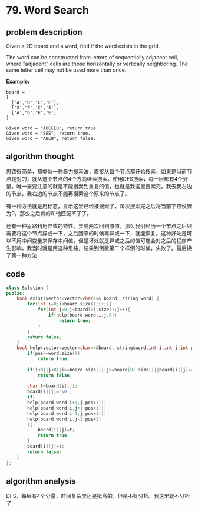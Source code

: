 # 79. Word Search

## problem description

Given a 2D board and a word, find if the word exists in the grid.

The word can be constructed from letters of sequentially adjacent cell, where "adjacent" cells are those horizontally or vertically neighboring. The same letter cell may not be used more than once.

**Example:**

```text
board =
[
  ['A','B','C','E'],
  ['S','F','C','S'],
  ['A','D','E','E']
]

Given word = "ABCCED", return true.
Given word = "SEE", return true.
Given word = "ABCB", return false.
```

## algorithm thought

思路很简单，都类似一种暴力搜索法，直接从每个节点都开始搜索，如果是当前节点是对的，就从这个节点的4个方向继续搜索。使用DFS搜索，每一层都有4个分量。唯一需要注意的就是不能搜索到重复的值，也就是我这里搜索完，我去我右边的节点，我右边的节点不能再搜索这个原来的节点了。

有一种方法就是用标志，显示这里已经被搜索了，每次搜索完之后将当前字符设置为0。那么之后肯的和他匹配不了了。

还有一种思路利用异或的特性。异或两次回到原值，那么我们经历一个节点之后只需要将这个节点异或一下，之后回来的时候再异或一下，就能恢复。这种好处是可以不用中间变量来保存中间值，但是坏处就是异或之后的值可能会对之后的程序产生影响，我当时就是用这种思路，结果到倒数第二个样例的时候，失败了。最后换了第一种方法

## code

```cpp
class Solution {
public:
    bool exist(vector<vector<char>>& board, string word) {
        for(int i=0;i<board.size();i++){
            for(int j=0;j<board[0].size();j++){
                if(help(board,word,i,j,0))
                    return true;
            }
        }
        return false;
    }
    bool help(vector<vector<char>>&board, string&word,int i,int j,int pos){
        if(pos==word.size())
            return true;
        
        if(i<0||j<0||i>=board.size()||j>=board[0].size()||board[i][j]=='\0'||word[pos]!=board[i][j])
            return false;
        
        char t=board[i][j];
        board[i][j]='\0';
        if(
        help(board,word,i+1,j,pos+1)||
        help(board,word,i,j+1,pos+1)||
        help(board,word,i-1,j,pos+1)||
        help(board,word,i,j-1,pos+1)
        ){
            board[i][j]=t;
            return true;
        }
        board[i][j]=t;
        return false;
    }
};
```

## algorithm analysis

DFS，每层有4个分量，时间复杂度还是挺高的，但是不好分析。我这里就不分析了

